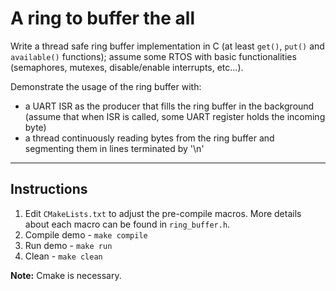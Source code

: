 # A ring to buffer the all

Write a thread safe ring buffer implementation in C (at least ```get()```, ```put()``` and ```available()```
functions); assume some RTOS with basic functionalities (semaphores, mutexes,
disable/enable interrupts, etc...).

Demonstrate the usage of the ring buffer with:
- a UART ISR as the producer that fills the ring buffer in the background (assume that when ISR is called, some UART register holds the incoming byte)
- a thread continuously reading bytes from the ring buffer and segmenting them in lines terminated by '\n'

---
## Instructions

1. Edit `CMakeLists.txt` to adjust the pre-compile macros. More details about
each macro can be found in `ring_buffer.h`.
2. Compile demo - `make compile`
3. Run demo - `make run`
4. Clean - `make clean`

**Note:** Cmake is necessary.